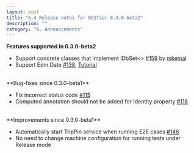 ```yaml
---
layout: post
title: "6.4 Release notes for RESTier 0.3.0-beta2"
description: ""
category: "6. Announcements"
---
```


**Features supported in 0.3.0-beta2**

 - Support concrete classes that implement IDbSet<> [#159](https://github.com/OData/RESTier/issues/159) by [mkemal](https://github.com/mkemal)
 - Support Edm.Date [#138](https://github.com/OData/RESTier/issues/138), [Tutorial](http://odata.github.io/RESTier/#03-04-Date)

<br/>
**Bug-fixes since 0.3.0-beta1**

 - Fix incorrect status code [#115](https://github.com/OData/RESTier/issues/115)
 - Computed annotation should not be added for Identity property [#116](https://github.com/OData/RESTier/issues/116)

<br/>
**Improvements since 0.3.0-beta1**

 - Automatically start TripPin service when running E2E cases [#146](https://github.com/OData/RESTier/issues/146)
 - No need to change machine configuration for running tests under Release mode
 